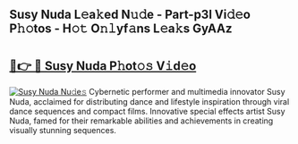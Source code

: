## Susy Nuda L𝚎a𝚔ed N𝚞𝚍e - Part-p3l Vi𝚍𝚎o P𝚑𝚘tos - H𝚘𝚝 O𝚗𝚕yf𝚊ns L𝚎a𝚔s GyAAz

# <h2><a href="http://kf6152.oniu.top/?m=Susy+Nuda">🔗👉 🔴 Susy Nuda P𝚑ot𝚘𝚜 V𝚒d𝚎o</a></h2>

[![Susy Nuda Nu𝚍e𝚜](https://i.imgur.com/0qMVB7G.gif)](http://kf6152.oniu.top/?m=Susy+Nuda)
Cybernetic performer and multimedia innovator Susy Nuda, acclaimed for distributing dance and lifestyle inspiration through viral dance sequences and compact films. Innovative special effects artist Susy Nuda, famed for their remarkable abilities and achievements in creating visually stunning sequences.  
